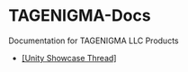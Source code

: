 TAGENIGMA-Docs
==============

Documentation for TAGENIGMA LLC Products

* <a target=_blank href="http://forum.unity3d.com/threads/149836-Network-Distributed-Baking?p=1026463">[Unity Showcase Thread]</a>
